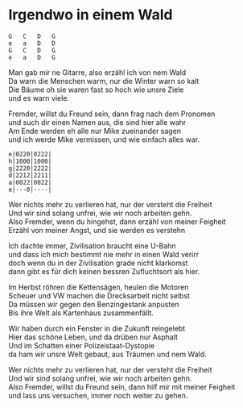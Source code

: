 # Irgendwo in einem Wald

```
G   C   D   G
e   a   D   D
G   C   D   G
e   a   D   G
```

Man gab mir ne Gitarre, also erzähl ich von nem Wald  
Da warn die Menschen warm, nur die Winter warn so kalt  
Die Bäume oh sie waren fast so hoch wie unsre Ziele  
und es warn viele.

Fremder, willst du Freund sein, dann frag nach dem Pronomen  
und such dir einen Namen aus, die sind hier alle wahr  
Am Ende werden eh alle nur Mike zueinander sagen  
und ich werde Mike vermissen, und wie einfach alles war.

```
e|0220|0222|
h|1000|1000|
g|2220|2222|
d|2212|2211|
a|0022|0022|
e|---0|----|
```

Wer nichts mehr zu verlieren hat, nur der versteht die Freiheit  
Und wir sind solang unfrei, wie wir noch arbeiten gehn.  
Also Fremder, wenn du hingehst, dann erzähl von meiner Feigheit  
Erzähl von meiner Angst, und sie werden es verstehn

Ich dachte immer, Zivilisation braucht eine U-Bahn  
und dass ich mich bestimmt nie mehr in einen Wald verirr  
doch wenn du in der Zivilisation grade nicht klarkomst  
dann gibt es für dich keinen bessren Zufluchtsort als hier.

Im Herbst röhren die Kettensägen, heulen die Motoren  
Scheuer und VW machen die Drecksarbeit nicht selbst  
Da müssen wir gegen den Benzingestank anpusten  
Bis ihre Welt als Kartenhaus zusammenfällt.

Wir haben durch ein Fenster in die Zukunft reingelebt  
Hier das schöne Leben, und da drüben nur Asphalt  
Und im Schatten einer Polizeistaat-Dystopie  
da ham wir unsre Welt gebaut, aus Träumen und nem Wald.

Wer nichts mehr zu verlieren hat, nur der versteht die Freiheit  
Und wir sind solang unfrei, wie wir noch arbeiten gehn.  
Also Fremder, willst du Freund sein, dann hilf mir mit meiner Feigheit  
und lass uns versuchen, immer noch weiter zu gehen.


